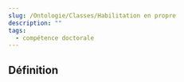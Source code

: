 ```yaml
---
slug: /Ontologie/Classes/Habilitation en propre
description: ""
tags:
  - compétence doctorale
---
```


## Définition
